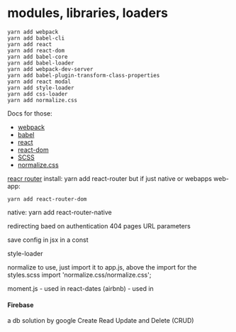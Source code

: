 # modules, libraries, loaders
```$xslt
yarn add webpack
yarn add babel-cli
yarn add react
yarn add react-dom
yarn add babel-core
yarn add babel-loader
yarn add webpack-dev-server
yarn add babel-plugin-transform-class-properties
yarn add react modal
yarn add style-loader
yarn add css-loader
yarn add normalize.css
```

Docs for those:
- [webpack]()
- [babel]()
- [react]()
- [react-dom]()
- [SCSS](http://sass-lang.com/guide)
- [normalize.css](https://necolas.github.io/normalize.css/)

[reacr router](https://reacttraining.com/react-router/web/guides/philosophy)
install:
yarn add react-router
but if just native or webapps
web-app: 
```
yarn add react-router-dom
```

native: yarn add react-router-native

redirecting baed on authentication
404 pages
URL parameters

save config in jsx in a const



style-loader



normalize
to use, just import it to app.js, above the import for the styles.scss
import 'normalize.css/normalize.css';


moment.js - used in
react-dates (airbnb) - used in


#### Firebase
a db solution by google
Create Read Update and Delete (CRUD)
